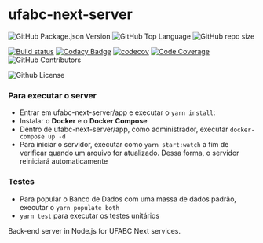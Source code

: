 # ufabc-next-server

<img alt="GitHub Package.json Version" src="https://img.shields.io/github/package-json/v/ufabc-next/ufabc-next-server" /> <img alt="GitHub Top Language" src="https://img.shields.io/github/languages/top/ufabc-next/ufabc-next-server" /> ![GitHub repo size](https://img.shields.io/github/repo-size/UFABCNextOps/ufabc-next-server)

[![Build status](https://ci.appveyor.com/api/projects/status/lsob9vj7eyuejun2?svg=true)](https://ci.appveyor.com/project/JhonataSantana/ufabc-next-server)
[![Codacy Badge](https://app.codacy.com/project/badge/Grade/c97a33d865fb4b35b257b538f1661ad7)](https://www.codacy.com/gh/UFABCNextOps/ufabc-next-server/dashboard?utm_source=github.com&amp;utm_medium=referral&amp;utm_content=UFABCNextOps/ufabc-next-server&amp;utm_campaign=Badge_Grade)
[![codecov](https://codecov.io/gh/ufabc-next/ufabc-next-server/branch/master/graph/badge.svg)](https://codecov.io/gh/ufabc-next/ufabc-next-server) 
[![Code Coverage](https://scrutinizer-ci.com/g/UFABCNextOps/ufabc-next-server/badges/coverage.png?b=master)](https://scrutinizer-ci.com/g/UFABCNextOps/ufabc-next-server/?branch=master) <img alt="GitHub Contributors" src="https://img.shields.io/github/contributors/ufabc-next/ufabc-next-server" />

<img alt="Github License" src="https://img.shields.io/github/license/ufabc-next/ufabc-next-server" />

### Para executar o server 

- Entrar em ufabc-next-server/app e executar o `yarn install`:
- Instalar o **Docker** e o **Docker Compose**
- Dentro de ufabc-next-server/app, como administrador, executar `docker-compose up -d`
- Para iniciar o servidor, executar como `yarn start:watch` a fim de verificar quando um arquivo for atualizado. Dessa forma, o servidor reiniciará automaticamente

### Testes

- Para popular o Banco de Dados com uma massa de dados padrão, executar o `yarn populate both`
- `yarn test` para executar os testes unitários  

Back-end server in Node.js for UFABC Next services.
